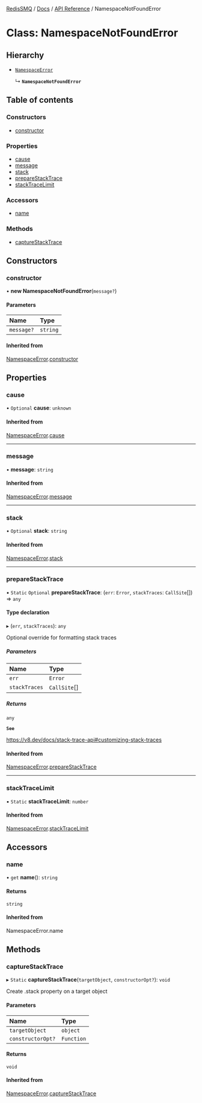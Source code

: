 [RedisSMQ](../../../README.md) / [Docs](../../README.md) / [API Reference](../README.md) / NamespaceNotFoundError

# Class: NamespaceNotFoundError

## Hierarchy

- [`NamespaceError`](NamespaceError.md)

  ↳ **`NamespaceNotFoundError`**

## Table of contents

### Constructors

- [constructor](NamespaceNotFoundError.md#constructor)

### Properties

- [cause](NamespaceNotFoundError.md#cause)
- [message](NamespaceNotFoundError.md#message)
- [stack](NamespaceNotFoundError.md#stack)
- [prepareStackTrace](NamespaceNotFoundError.md#preparestacktrace)
- [stackTraceLimit](NamespaceNotFoundError.md#stacktracelimit)

### Accessors

- [name](NamespaceNotFoundError.md#name)

### Methods

- [captureStackTrace](NamespaceNotFoundError.md#capturestacktrace)

## Constructors

### constructor

• **new NamespaceNotFoundError**(`message?`)

#### Parameters

| Name | Type |
| :------ | :------ |
| `message?` | `string` |

#### Inherited from

[NamespaceError](NamespaceError.md).[constructor](NamespaceError.md#constructor)

## Properties

### cause

• `Optional` **cause**: `unknown`

#### Inherited from

[NamespaceError](NamespaceError.md).[cause](NamespaceError.md#cause)

___

### message

• **message**: `string`

#### Inherited from

[NamespaceError](NamespaceError.md).[message](NamespaceError.md#message)

___

### stack

• `Optional` **stack**: `string`

#### Inherited from

[NamespaceError](NamespaceError.md).[stack](NamespaceError.md#stack)

___

### prepareStackTrace

▪ `Static` `Optional` **prepareStackTrace**: (`err`: `Error`, `stackTraces`: `CallSite`[]) => `any`

#### Type declaration

▸ (`err`, `stackTraces`): `any`

Optional override for formatting stack traces

##### Parameters

| Name | Type |
| :------ | :------ |
| `err` | `Error` |
| `stackTraces` | `CallSite`[] |

##### Returns

`any`

**`See`**

https://v8.dev/docs/stack-trace-api#customizing-stack-traces

#### Inherited from

[NamespaceError](NamespaceError.md).[prepareStackTrace](NamespaceError.md#preparestacktrace)

___

### stackTraceLimit

▪ `Static` **stackTraceLimit**: `number`

#### Inherited from

[NamespaceError](NamespaceError.md).[stackTraceLimit](NamespaceError.md#stacktracelimit)

## Accessors

### name

• `get` **name**(): `string`

#### Returns

`string`

#### Inherited from

NamespaceError.name

## Methods

### captureStackTrace

▸ `Static` **captureStackTrace**(`targetObject`, `constructorOpt?`): `void`

Create .stack property on a target object

#### Parameters

| Name | Type |
| :------ | :------ |
| `targetObject` | `object` |
| `constructorOpt?` | `Function` |

#### Returns

`void`

#### Inherited from

[NamespaceError](NamespaceError.md).[captureStackTrace](NamespaceError.md#capturestacktrace)
